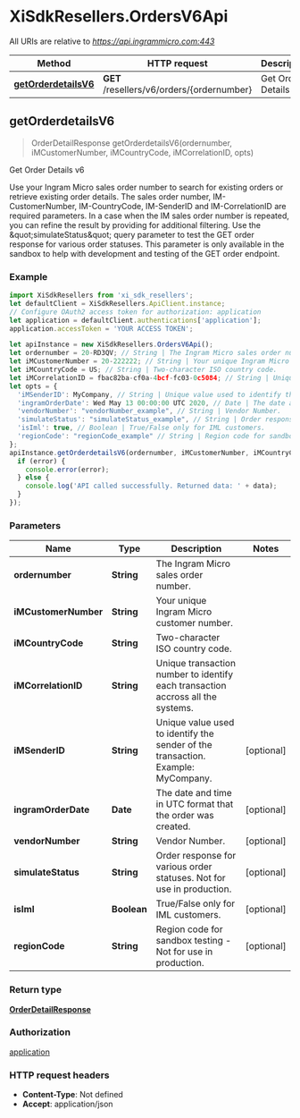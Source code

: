 # XiSdkResellers.OrdersV6Api

All URIs are relative to *https://api.ingrammicro.com:443*

Method | HTTP request | Description
------------- | ------------- | -------------
[**getOrderdetailsV6**](OrdersV6Api.md#getOrderdetailsV6) | **GET** /resellers/v6/orders/{ordernumber} | Get Order Details v6



## getOrderdetailsV6

> OrderDetailResponse getOrderdetailsV6(ordernumber, iMCustomerNumber, iMCountryCode, iMCorrelationID, opts)

Get Order Details v6

Use your Ingram Micro sales order number to search for existing orders or retrieve existing order details.  The sales order number, IM-CustomerNumber, IM-CountryCode, IM-SenderID and IM-CorrelationID are required parameters.  In a case when the IM sales order number is repeated, you can refine the result by providing for additional filtering.  Use the \&quot;simulateStatus\&quot; query parameter to test the GET order response for various order statuses. This parameter is only available in the sandbox to help with development and testing of the GET order endpoint.

### Example

```javascript
import XiSdkResellers from 'xi_sdk_resellers';
let defaultClient = XiSdkResellers.ApiClient.instance;
// Configure OAuth2 access token for authorization: application
let application = defaultClient.authentications['application'];
application.accessToken = 'YOUR ACCESS TOKEN';

let apiInstance = new XiSdkResellers.OrdersV6Api();
let ordernumber = 20-RD3QV; // String | The Ingram Micro sales order number.
let iMCustomerNumber = 20-222222; // String | Your unique Ingram Micro customer number.
let iMCountryCode = US; // String | Two-character ISO country code.
let iMCorrelationID = fbac82ba-cf0a-4bcf-fc03-0c5084; // String | Unique transaction number to identify each transaction accross all the systems.
let opts = {
  'iMSenderID': MyCompany, // String | Unique value used to identify the sender of the transaction. Example: MyCompany.
  'ingramOrderDate': Wed May 13 00:00:00 UTC 2020, // Date | The date and time in UTC format that the order was created.
  'vendorNumber': "vendorNumber_example", // String | Vendor Number.
  'simulateStatus': "simulateStatus_example", // String | Order response for various order statuses. Not for use in production.
  'isIml': true, // Boolean | True/False only for IML customers.
  'regionCode': "regionCode_example" // String | Region code for sandbox testing - Not for use in production.
};
apiInstance.getOrderdetailsV6(ordernumber, iMCustomerNumber, iMCountryCode, iMCorrelationID, opts, (error, data, response) => {
  if (error) {
    console.error(error);
  } else {
    console.log('API called successfully. Returned data: ' + data);
  }
});
```

### Parameters


Name | Type | Description  | Notes
------------- | ------------- | ------------- | -------------
 **ordernumber** | **String**| The Ingram Micro sales order number. | 
 **iMCustomerNumber** | **String**| Your unique Ingram Micro customer number. | 
 **iMCountryCode** | **String**| Two-character ISO country code. | 
 **iMCorrelationID** | **String**| Unique transaction number to identify each transaction accross all the systems. | 
 **iMSenderID** | **String**| Unique value used to identify the sender of the transaction. Example: MyCompany. | [optional] 
 **ingramOrderDate** | **Date**| The date and time in UTC format that the order was created. | [optional] 
 **vendorNumber** | **String**| Vendor Number. | [optional] 
 **simulateStatus** | **String**| Order response for various order statuses. Not for use in production. | [optional] 
 **isIml** | **Boolean**| True/False only for IML customers. | [optional] 
 **regionCode** | **String**| Region code for sandbox testing - Not for use in production. | [optional] 

### Return type

[**OrderDetailResponse**](OrderDetailResponse.md)

### Authorization

[application](../README.md#application)

### HTTP request headers

- **Content-Type**: Not defined
- **Accept**: application/json


